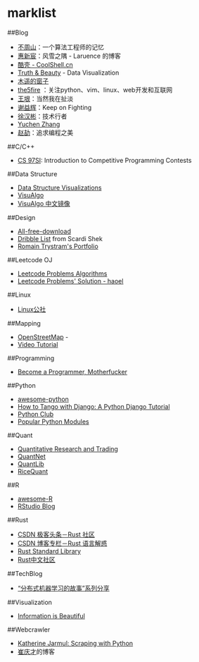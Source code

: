# marklist

##Blog
* [不周山](http://www.wentrue.net/blog/)：一个算法工程师的记忆</br>
* [惠新宸](http://www.laruence.com/)：风雪之隅 - Laruence 的博客</br>
* [酷壳 - CoolShell.cn](http://coolshell.cn/)</br>
* [Truth & Beauty](http://truth-and-beauty.net/) - Data Visualization</br>
* [木遥的窗子](http://blog.farmostwood.net/)</br>
* [the5fire](http://www.the5fire.com/) ：关注python、vim、linux、web开发和互联网</br>
* [王垠](http://www.yinwang.org/)：当然我在扯淡</br>
* [谢益辉](http://yihui.name/cn/)：Keep on Fighting</br>
* [徐汉彬](http://hansionxu.blog.163.com/)：技术行者</br>
* [Yuchen Zhang](http://www.cs.berkeley.edu/~yuczhang/)</br>
* [赵劼](http://blog.zhaojie.me/)：追求编程之美</br>

##C/C++
* [CS 97SI](http://web.stanford.edu/class/cs97si/): Introduction to Competitive Programming Contests</br>

##Data Structure
* [Data Structure Visualizations](https://www.cs.usfca.edu/~galles/visualization/Algorithms.html)</br>
* [VisuAlgo](http://visualgo.net/)</br>
* [VisuAlgo 中文镜像](http://zh.visualgo.net/)</br>

##Design
* [All-free-download](http://all-free-download.com)</br>
* [Dribble List](https://dribbble.com/ShekXiang/following) from Scardi Shek</br>
* [Romain Trystram's Portfolio](http://laylow.prosite.com/)</br>

##Leetcode OJ
* [Leetcode Problems Algorithms](https://leetcode.com/problemset/algorithms/)</br>
* [Leetcode Problems' Solution - haoel](https://github.com/haoel/leetcode)</br>

##Linux
* [Linux公社](https://www.linuxidc.com)</br>

##Mapping
* [OpenStreetMap](http://www.openstreetmap.org) - 
* [Video Tutorial](http://wiki.openstreetmap.org/wiki/Video_tutorials)</br>

##Programming
* [Become a Programmer, Motherfucker](http://programming-motherfucker.com/become.html)</br>

##Python
* [awesome-python](https://github.com/vinta/awesome-python)</br>
* [How to Tango with Django: A Python Django Tutorial](http://www.tangowithdjango.com/)</br>
* [Python Club](http://www.pythonclub.org/start)</br>
* [Popular Python Modules](http://www.programcreek.com/python/index/module/list)</br>

##Quant
* [Quantitative Research and Trading](http://jonathankinlay.com/)</br>
* [QuantNet](https://www.quantnet.com/)</br>
* [QuantLib](https://github.com/lballabio/quantlib)</br>
* [RiceQuant](https://www.ricequant.com/)</br>

##R
* [awesome-R](https://github.com/qinwf/awesome-R#graphic-displays)</br>
* [RStudio Blog ](http://blog.rstudio.org/)</br>

##Rust
* [CSDN 极客头条－Rust 社区](https://geek.csdn.net/forum/8)</br>
* [CSDN 博客专栏－Rust 语言解惑](https://blog.csdn.net/column/details/rust.html?page=1)</br>
* [Rust Standard Library](https://doc.rust-lang.org/std/)</br>
* [Rust中文社区](https://www.rust.cc)</br>

##TechBlog
* [“分布式机器学习的故事”系列分享](http://cxwangyi.github.io/notes/2014-01-20-distributed-machine-learning.html)</br>

##Visualization
* [Information is Beautiful](http://www.informationisbeautiful.net/)</br>

##Webcrawler
* [Katherine Jarmul: Scraping with Python](https://www.youtube.com/watch?t=2042&v=p1iX0uxM1w8)</br>
* [崔庆才](http://cuiqingcai.com/)的博客</br>
